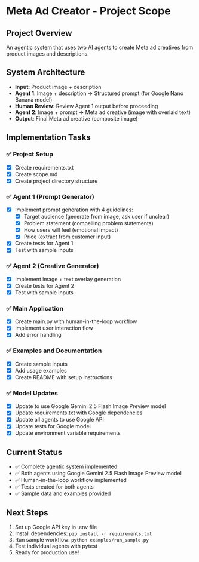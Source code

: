 # Meta Ad Creator - Project Scope

## Project Overview
An agentic system that uses two AI agents to create Meta ad creatives from product images and descriptions.

## System Architecture
- **Input**: Product image + description
- **Agent 1**: Image + description → Structured prompt (for Google Nano Banana model)
- **Human Review**: Review Agent 1 output before proceeding
- **Agent 2**: Image + prompt → Meta ad creative (image with overlaid text)
- **Output**: Final Meta ad creative (composite image)

## Implementation Tasks

### ✅ Project Setup
- [x] Create requirements.txt
- [x] Create scope.md
- [x] Create project directory structure

### ✅ Agent 1 (Prompt Generator)
- [x] Implement prompt generation with 4 guidelines:
  - [x] Target audience (generate from image, ask user if unclear)
  - [x] Problem statement (compelling problem statements)
  - [x] How users will feel (emotional impact)
  - [x] Price (extract from customer input)
- [x] Create tests for Agent 1
- [x] Test with sample inputs

### ✅ Agent 2 (Creative Generator)
- [x] Implement image + text overlay generation
- [x] Create tests for Agent 2
- [x] Test with sample inputs

### ✅ Main Application
- [x] Create main.py with human-in-the-loop workflow
- [x] Implement user interaction flow
- [x] Add error handling

### ✅ Examples and Documentation
- [x] Create sample inputs
- [x] Add usage examples
- [x] Create README with setup instructions

### ✅ Model Updates
- [x] Update to use Google Gemini 2.5 Flash Image Preview model
- [x] Update requirements.txt with Google dependencies
- [x] Update all agents to use Google API
- [x] Update tests for Google model
- [x] Update environment variable requirements

## Current Status
- ✅ Complete agentic system implemented
- ✅ Both agents using Google Gemini 2.5 Flash Image Preview model
- ✅ Human-in-the-loop workflow implemented
- ✅ Tests created for both agents
- ✅ Sample data and examples provided

## Next Steps
1. Set up Google API key in .env file
2. Install dependencies: `pip install -r requirements.txt`
3. Run sample workflow: `python examples/run_sample.py`
4. Test individual agents with pytest
5. Ready for production use!
